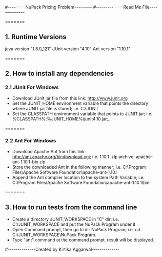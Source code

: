 #---------NuPack Pricing Problem---------
#--------------Read Me File--------------

=======
## 1. Runtime Versions
java version "1.8.0_121"
JUnit version "4.10"
Ant version "1.10.1"


=======
## 2. How to install any dependencies
### 2.1 JUnit For Windows
* Download JUnit jar file from this link:  http://www.junit.org
* Set the JUNIT_HOME environment variable that points the directory where JUNIT jar file is stored; i.e. C:\JUNIT
* Set the CLASSPATH environment variable that points to JUNIT jar; i.e. %CLASSPATH%;%JUNIT_HOME%\junit4.10.jar;.;


=======
### 2.2 Ant For Windows
* Download Apache Ant from this link: http://ant.apache.org/bindownload.cgi; i.e. 1.10.1 .zip archive: apache-ant-1.10.1-bin.zip
* Store the downloaded Ant in the following manner; i.e. C:\Program Files\Apache Software Foundation\apache-ant-1.10.1
* Append the Ant complier location to the system Path Variable; i.e. C:\Program Files\Apache Software Foundation\apache-ant-1.10.1\bin


=======
## 3. How to run tests from the command line
* Create a directory JUNIT_WORKSPACE in "C" dir; i.e. C:\JUNIT_WORKSPACE and put the NuPack Program under it.
* Open Command prompt, then go to dir NuPack Program; i.e. cd C:\JUNIT_WORKSPACE\NuPack Program.
* Type "ant" command  at the command prompt, result will be displayed.

#--------------Created by Kirtika Aggarwal--------------
